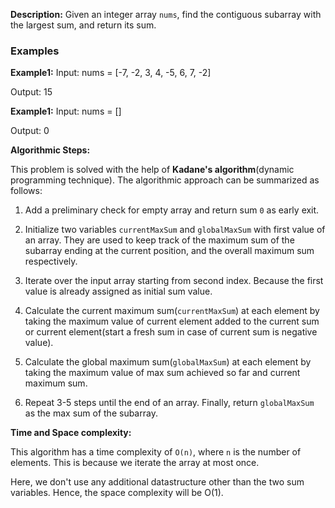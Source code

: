 **Description:**
Given an integer array `nums`, find the contiguous subarray with the largest sum, and return its sum.

### Examples
**Example1:**
Input: nums = [-7, -2, 3, 4, -5, 6, 7, -2]

Output: 15

**Example1:**
Input: nums = []

Output: 0

**Algorithmic Steps:**

This problem is solved with the help of **Kadane's algorithm**(dynamic programming technique). The algorithmic approach can be summarized as follows:

1. Add a preliminary check for empty array and return sum `0` as early exit.

2. Initialize two variables `currentMaxSum` and `globalMaxSum` with first value of an array. They are used to keep track of the maximum sum of the subarray ending at the current position, and the overall maximum sum respectively.

3. Iterate over the input array starting from second index. Because the first value is already assigned as initial sum value.

4. Calculate the current maximum sum(`currentMaxSum`) at each element by taking the maximum value of current element added to the current sum or current element(start a fresh sum in case of current sum is negative value).

5. Calculate the global maximum sum(`globalMaxSum`) at each element by taking the maximum value of max sum achieved so far and current maximum sum.

6. Repeat 3-5 steps until the end of an array. Finally, return `globalMaxSum` as the max sum of the subarray.

**Time and Space complexity:**

This algorithm has a time complexity of `O(n)`, where `n` is the number of elements. This is because we iterate the array at most once. 

Here, we don't use any additional datastructure other than the two sum variables. Hence, the space complexity will be O(1).
